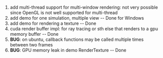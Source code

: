 1. add multi-thread support for multi-window rendering: not very possible since OpenGL is not well supported for multi-thread
2. add demo for one simulation, multiple view -- Done for Windows
3. add demo for rendering a texture -- Done
4. cuda render buffer impl: for ray tracing or sth else that renders to a gpu memory buffer -- Done
5. **BUG**: on ubuntu, callback functions may be called multiple times between two frames
6. **BUG**: GPU memory leak in demo RenderTexture -- Done